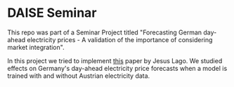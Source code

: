 # DAISE Seminar

This repo was part of a Seminar Project titled "Forecasting German day-ahead electricity prices - A validation of the importance of considering market integration".

In this project we tried to implement [this](arXiv:1708.07061) paper by Jesus Lago. We studied effects on Germany's day-ahead electricity price forecasts when a model is trained with and without Austrian electricity data.
